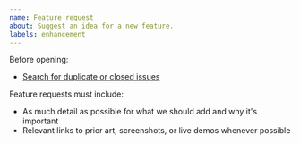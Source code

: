 ```yaml
---
name: Feature request
about: Suggest an idea for a new feature.
labels: enhancement
---
```


Before opening:

- [Search for duplicate or closed issues](https://github.com/artfulbodger/devonscouts/issues?utf8=%E2%9C%93&q=is%3Aissue)

Feature requests must include:

- As much detail as possible for what we should add and why it's important
- Relevant links to prior art, screenshots, or live demos whenever possible
